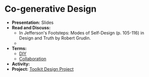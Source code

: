 # Co-generative Design
- **Presentation:** Slides
- **Read and Discuss:**
  - In Jefferson's Footsteps: Modes of Self-Design (p. 105-116) in Design and Truth by Robert Grudin.
  - 
- **Terms:**
  - [DIY](../topics/diy.md)
  - [Collaboration](../topics/collaboration.md)
- **Activity:** 
- **Project:** [Toolkit Design Project](../projects/toolkit_design_project.md)
